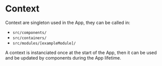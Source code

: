 # Context

Context are singleton used in the App, they can be called in:
- `src/components/`
- `src/containers/`
- `src/modules/[exampleModule]/`

A context is instanciated once at the start of the App, then it can be used and be updated by components during the App lifetime.

